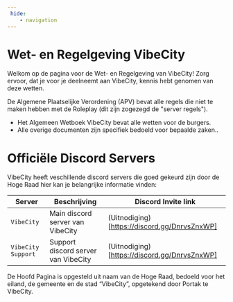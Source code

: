 ```yaml
---
 hide:
    - navigation    
---
```


<h1>Wet- en Regelgeving VibeCity</h1>

Welkom op de pagina voor de Wet- en Regelgeving van VibeCity! Zorg ervoor, dat je voor je deelneemt aan VibeCity, kennis hebt genomen van deze wetten.

De Algemene Plaatselijke Verordening (APV) bevat alle regels die niet te maken hebben met de Roleplay (dit zijn zogezegd de "server regels").
<ul>
    <li>Het Algemeen Wetboek VibeCity bevat alle wetten voor de burgers.</li>
    <li>Alle overige documenten zijn specifiek bedoeld voor bepaalde zaken..</li>
</ul>

# Officiële Discord Servers

VibeCity heeft veschillende discord servers die goed gekeurd zijn door de Hoge Raad hier kan je belangrijke informatie vinden:

|   Server    | Beschrijving                         | Discord Invite link |
| ----------- | ------------------------------------ |--------------|
| `VibeCity`                | Main discord server van VibeCity      | (Uitnodiging)[https://discord.gg/DnrvsZnxWP] |
| `VibeCity Support`        | Support discord server van VibeCity   | (Uitnodiging)[https://discord.gg/DnrvsZnxWP] |


De Hoofd Pagina is opgesteld uit naam van de Hoge Raad, bedoeld voor het eiland, de gemeente en de stad “VibeCity”, opgetekend door Portak te VibeCity.